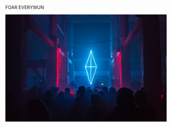 FOAR EVERYWUN

<p align="center">
  <a href="https://unsplash.com/@5tep5" target="_blank">
    <img alt="rave" src="https://raw.githubusercontent.com/andreythegeek/andreythegeek/dev/images/rave.jpg" />
  </a>
</p>
